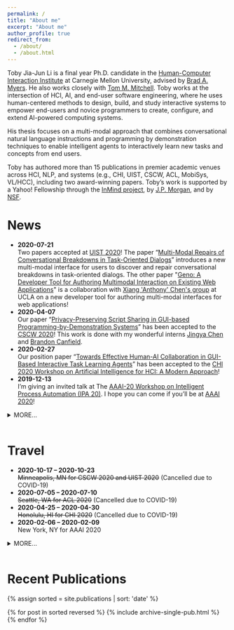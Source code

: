 ```yaml
---
permalink: /
title: "About me"
excerpt: "About me"
author_profile: true
redirect_from: 
  - /about/
  - /about.html
---
```

Toby Jia-Jun Li is a final year Ph.D. candidate in the [Human-Computer Interaction Institute](https://hcii.cmu.edu/) at Carnegie Mellon University, advised by [Brad A. Myers](http://www.cs.cmu.edu/~bam/). He also works closely with [Tom M. Mitchell](http://www.cs.cmu.edu/~tom/). Toby works at the intersection of HCI, AI, and end-user software engineering, where he uses human-centered methods to design, build, and study interactive systems to empower end-users and novice programmers to create, configure, and extend AI-powered computing systems. 

His thesis focuses on a multi-modal approach that combines conversational natural language instructions and programming by demonstration techniques to enable intelligent agents to interactively learn new tasks and concepts from end users.

Toby has authored more than 15 publications in premier academic venues across HCI, NLP, and systems (e.g., CHI, UIST, CSCW, ACL, MobiSys, VL/HCC), including two award-winning papers. Toby’s work is supported by a Yahoo! Fellowship through the [InMind project](http://www.cmu.edu/homepage/computing/2014/winter/project-inmind.shtml), by [J.P. Morgan](https://www.jpmorgan.com/global/technology/artificial-intelligence/awards), and by [NSF](https://www.nsf.gov/awardsearch/showAward?AWD_ID=1814472&HistoricalAwards=false).



News
======
* **2020-07-21**<br>
Two papers accepted at [UIST 2020](https://uist.acm.org/uist2020/)! The paper “[Multi-Modal Repairs of Conversational Breakdowns in Task-Oriented Dialogs](files/Li_Sovite_Error_Handling_UIST2020.pdf)” introduces a new multi-modal interface for users to discover and repair conversational breakdowns in task-oriented dialogs. The other paper "[Geno: A Developer Tool for Authoring Multimodal Interaction on Existing Web Applications](files/Sarmah_Geno_UIST2020.pdf)" is a collaboration with [Xiang 'Anthony' Chen's group](https://hci.ucla.edu) at UCLA on a new developer tool for authoring multi-modal interfaces for web applications! 
* **2020-04-07**<br>
Our paper “[Privacy-Preserving Script Sharing in GUI-based Programming-by-Demonstration Systems](/files/li-privacy-cscw2020.pdf)” has been accepted to the [CSCW 2020](https://cscw.acm.org/2020/)! This work is done with my wonderful interns [Jingya Chen](https://www.jingyachen.net/resume) and [Brandon Canfield](http://brandoncanfield.coffee/).
* **2020-02-27**<br>
Our position paper “[Towards Effective Human-AI Collaboration in GUI-Based Interactive Task Learning Agents](/files/2003.02622.pdf)” has been accepted to the [CHI 2020 Workshop on Artificial Intelligence for HCI: A Modern Approach](https://sites.google.com/view/ai4hci/)!
* **2019-12-13**<br>
I’m giving an invited talk at The [AAAI-20 Workshop on Intelligent Process Automation (IPA 20)](https://ipa-20.blueprismlabs.com/). I hope you can come if you’ll be at [AAAI 2020](https://aaai.org/Conferences/AAAI-20/)!


<details><summary>MORE...</summary>
<div markdown="1">
* **2019-11-26**<br>
My [thesis proposal document](/files/TobyLi_Thesis_Proposal.pdf) is available online, and the [video of my talk](https://www.youtube.com/watch?v=4qtOwQWIWPk) is available too!
* **2019-08-01**<br>
Our paper “[PUMICE: A Multi-Modal Agent that Learns Concepts and Conditionals from Natural Language and Demonstrations](/files/Li_Pumice_UIST19.pdf)” has been accepted to [UIST 2019](https://uist.acm.org/uist2019/)!
* **2018-10-02**<br>
My awesome summer intern Marissa Radensky will present our study [How End Users Express Conditionals in Programming by Demonstration for Mobile Apps](/files/p311-radensky.pdf) at [VL/HCC 2018](https://vlhcc18.github.io/)!
* **2018-07-31**<br>
Our paper “[APPINITE: A Multi-Modal Interface for Specifying Data Descriptions in Programming by Demonstration Using Natural Language Instructions](/files/TobyLi-VLHCC18-APPINITE.pdf)” has been accepted to [VL/HCC 2018](https://vlhcc18.github.io/)!
* **2018-04-22**<br>
I will talk about our position paper “[Supporting Co-adaptive Human-Agent Relationship through Programming by Demonstration using Existing GUIs](/files/Li_SupportingCoAaptiveHumanAgentRelationship.pdf)” at [CHI 2018 Workshop on Rethinking Interaction](https://ex-situ.lri.fr/workshops/rethinkinginteraction-18).
* **2018-02-28**<br>
Our paper “[KITE: Building conversational bots from mobile apps](/files/TobyLi-MobiSys18-KITE.pdf)” has been accepted to [MobiSys 2018](https://www.sigmobile.org/mobisys/2018/)!
* **2017-06-15**<br>
We have received a Best Paper award at IS-EUD 2017 for our paper “[Programming IoT Devices by Demonstration Using Mobile Apps](/files/TobyLi-ISEUD2017-ProgrammingIoTDevicesByDemonstration.pdf)”.
* **2017-03-22**<br>
Our paper “[Programming IoT Devices by Demonstration Using Mobile Apps](/files/TobyLi-ISEUD2017-ProgrammingIoTDevicesByDemonstration.pdf)” has been accepted to [The 6th International Symposium on End User Development (IS-EUD 2017)](http://iseud2017.tue.nl/).
* **2017-02-24**<br>
I will present our work on [Designing a Conversational Interface for a Multimodal Smartphone Programming-by-Demonstration Agent](/files/TobyLi_CoversationalUXForPBDAgent_CameraReady.pdf) at the [Conversational UX Design CHI 2017 Workshop](http://researcher.watson.ibm.com/researcher/view_group_subpage.php?id=7572).
* **2017-02-17**<br>
We have received a Best Paper Honorable Mention award at CHI 2017 for our paper “[SUGILITE: Creating Multimodal Smartphone Automation by Demonstration](/files/TobyLi-CHI2017-Sugilite.pdf)”.
* **2017-01-06**<br>
Our paper “[SUGILITE: Creating Multimodal Smartphone Automation by Demonstration](/files/TobyLi-CHI2017-Sugilite.pdf)” has been accepted to CHI ’17! A [Video DEMO](https://www.youtube.com/watch?v=KMx7Ea6W6AQ) is also available.
* **2016-03-10**<br>
I’m honored to receive the Yahoo! Fellowship ($100,000/year worth) to support my research in automating cross-application tasks on smartphone.
* **2016-02-16**<br>
I will present our ongoing work “[Smartphone Text Entry in Cross-Application Tasks](/files/SmartphoneTextEntryinCrossApplicationTasks_150125.pdf)” on [CHI 2016 Workshop on Inviscid Text Entry and Beyond](http://www.textentry.org/chi2016/) at San Jose, CA on May 8, 2016
* **2015-04-15**<br>
Happy to announce that I’ll be joining HCII @ CMU as a PhD student in HCI starting next fall!
</div>
</details>
<br>

Travel
======
* **2020-10-17 – 2020-10-23**<br>
~~Minneapolis, MN for CSCW 2020 and UIST 2020~~ (Cancelled due to COVID-19)
* **2020-07-05 – 2020-07-10**<br>
~~Seattle, WA for ACL 2020~~ (Cancelled due to COVID-19)
* **2020-04-25 – 2020-04-30**<br>
~~Honolulu, HI for CHI 2020~~ (Cancelled due to COVID-19)
* **2020-02-06 – 2020-02-09**<br>
New York, NY for AAAI 2020

<details><summary>MORE...</summary>
<div markdown="1">
* **2019-10-20 – 2019-10-23**<br>
New Orleans, LA for UIST 2019
* **2019-05-23 – 2019-05-24**<br>
New York, NY for giving a talk at J.P. Morgan
* **2019-05-04 – 2019-05-09**<br>
Glasgow, Scotland for CHI 2019
* **2019-03-17 – 2019-03-20**<br>
Los Angeles, CA for IUI 2019
* **2018-10-01 – 2018-10-04**<br>
Lisbon, Portugal for VL/HCC 2018
* **2018-06-24 – 2018-06-28**<br>
Pajaro Dunes, Watsonville, CA for HCIC 2018
* **2018-06-10 – 2018-06-15**<br>
Munich, Germany for MobiSys 2018
* **2018-05-29 – 2018-05-31**<br>
Sunnyvale, CA for giving a talk at Oath
* **2018-04-21 – 2018-04-26**<br>
Montreal, QC for CHI 2018
* **2018-01-08 – 2018-01-15**<br>
Ithaca, NY
* **2017-10-11 – 2017-10-14**<br>
Raleigh, NC for VL/HCC 2017
* **2017-06-13 – 2017-06-15**<br>
Eindhoven, The Netherlands for IS-EUD 2017
* **2017-05-22 – 2017-08-18**<br>
Redmond, WA – Intern at Microsoft Research
* **2017-05-06 – 2017-05-12**<br>
Denver, CO for CHI 2017
* **2016-12-30 – 2017-01-01**<br>
Ottawa, ON
* **2016-12-28 – 2016-12-30**<br>
Toronto, ON
* **2016-05-07 – 2016-05-12**<br>
San Jose, CA for CHI 2016
* **2014-11-04 – 2014-11-07**<br>
Dallas, TX for SIGSPATIAL 2014
</div>
</details>
<br>

Recent Publications
======
{% assign sorted = site.publications | sort: 'date' %}

{% for post in sorted reversed %}
  {% include archive-single-pub.html %}
{% endfor %}

